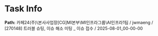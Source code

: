 # Task Info

**Path:** 카페24(주)\본사사업장\[CG]MI본부\MI인프라그룹\AI인프라1팀 / jwmaeng / [270148] 트러블 슈팅, 이슈 해소 미팅 _ 이슈 접수 / 2025-08-01_00-00-00

